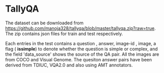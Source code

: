 # TallyQA

The dataset can be downloaded from  https://github.com/manoja328/tallyqa/blob/master/tallyqa.zip?raw=true. The zip contains json files for train and test respectively.

Each entries in the test contains a question , answer, image-id , image,  a flag ( **issimple**) to denote 
whether the question is simple or complex, and  the field 'data_source' shows the source of the QA pair. All the images
are from COCO and Visual Genome. The quesiton answer pairs have been derived from TDIUC, VQA2.0 and also using AMT annotators.
